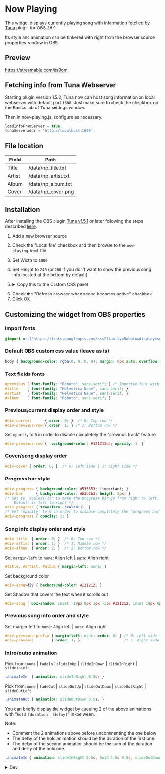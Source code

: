 # Now Playing

This widget displays currently playing song with information fetched by [Tuna](https://obsproject.com/forum/resources/tuna.843/) plugin for OBS 26.0.

Its style and animation can be tinkered with right from the browser source properties window in OBS.

## Preview

https://streamable.com/its9om

## Fetching info from Tuna Webserver

Starting plugin version 1.5.2, Tuna now can host song information on local webserver with default port ```1608```.
Just make sure to check the checkbox on the Basics tab of Tuna settings window.

Then in now-playing.js, configure as necessary.

```js
loadInfoFromServer = true;
tunaServerAddr = 'http://localhost:1608';
```

## File location

| Field  | Path |
| ------------- | ------------- |
| Title | ./data/np_title.txt |
| Artist | ./data/np_artist.txt |
| Album | ./data/np_album.txt |
| Cover | ./data/np_cover.png |

## Installation

After installing the OBS plugin [Tuna v1.5.1](https://obsproject.com/forum/resources/tuna.843/) or later following the steps described [here](https://obsproject.com/forum/resources/tuna.843/).

1. Add a new browser source
2. Check the "Local file" checkbox and then browse to the ```now-playing.html``` file
3. Set Width to ```1000```
4. Set Height to ```240``` (or ```200``` if you don't want to show the previous song info located at the bottom by default)
5. <details>
    <summary>Copy this to the Custom CSS panel</summary>
  
    ```css
    @import url('https://fonts.googleapis.com/css2?family=Roboto&display=swap');

    /*:::::::                        Default OBS custom css value                        :::::::*/
    body { background-color: rgba(0, 0, 0, 0); margin: 0px auto; overflow: hidden; }

    /*:::::::                             Text fields fonts                              :::::::*/
    #previous { font-family: "Roboto", sans-serif; } /* Imported font with the @import above */
    #title    { font-family: "Helvetica Neue", sans-serif; }
    #artist   { font-family: "Helvetica Neue", sans-serif; }
    #album    { font-family: "Roboto", sans-serif; }

    /*:::::::                  Previous/current display order and style                  :::::::*/
    #div-current      { order: 0; }  /* 0: Top row    */
    #div-previous-row { order: 1; } /* 1: Bottom row */
    /* Set widget background color (behind the progress bar) */
    #div-current      { background-color: #121212; }
    /* Set 'opacity' to 0 in order to disable completely the "previous track" feature */
    #div-previous-row { background-color: #121212; opacity: 1; }

    /*:::::::                        Cover/song info display order                       :::::::*/
    #div-cover    { order: 0; }  /* 0: Left side | 1: Right side */

    /*:::::::                      Song info display order and style                     :::::::*/
    #div-title    { order: 0; }  /* 0: Top row           */
    #div-artist   { order: 1; }  /* 1: First middle row  */
    #div-progress { order: 2; }  /* 2: Second middle row */
    #div-album    { order: 3; }  /* 3: Bottom row        */
    /* Set margin-left to none: Align left | auto: Align right */
    #title, #artist, #album { margin-left: none; }
    /* Set background color */
    #div-song>div { background-color: #121212; }
    /* Set Shadow that covers the text when it scrolls out */
    #div-song     { box-shadow: inset -19px 0px 3px -3px #121212, inset 19px 0px 3px -3px #121212; }

    /*:::::::                             Progress bar style                             :::::::*/
    #div-progress { background-color: #535353; !important; }
    #div-bar      { background-color: #b3b3b3; height: 5px; }
    /* Set to 'scaleX(-1)' to make the progress bar go from right to left.
       Default is left to right */
    #div-progress { transform: scaleX(1); }
    /* Set 'opacity' to 0 in order to disable completely the "progress bar" feature */
    #div-progress { opacity: 1; }

    /*:::::::                 Previous song info display order and style                 :::::::*/
    /* Set margin-left to none: Align left | auto: Align right */
    #div-previous-prefix { margin-left: none; order: 0; } /* 0: Left side */
    #div-previous        { order: 1; }                    /* 1: Right side */

    /*:::::::                           Intro/outro animation                            :::::::*/
    /* Pick from: none | fadeIn | slideInUp | slideInDown | slideInRight | slideInLeft */
    .animateIn  { animation: slideInRight 0.5s; }

    /* Pick from: none | fadeOut | slideOutUp | slideOutDown | slideOutRight | slideOutLeft */
    .animateOut { animation: slideOutDown 0.5s; }

    /* You can briefly display the widget by queuing 2 of the above animations
       with "hold [duration] [delay]" in-between */
    /* Note: Comment the 2 animations above before uncommenting the one below */
    /* The delay of the hold animation should be the duration of the first one. */
    /* The delay of the second animation should be the sum of the duration and delay of the hold one. */
    /* .animateIn { animation: slideInRight 0.5s, hold 4.5s 0.5s, slideOutDown 0.5s 5s; } */
    ```
</details>


6. Check the "Refresh browser when scene becomes active" checkbox
7. Click OK

## Customizing the widget from OBS properties

### Import fonts

```css
@import url('https://fonts.googleapis.com/css2?family=Roboto&display=swap');
```

### Default OBS custom css value (leave as is)

```css
body { background-color: rgba(0, 0, 0, 0); margin: 0px auto; overflow: hidden; }
```

### Text fields fonts

```css
#previous { font-family: "Roboto", sans-serif; } /* Imported font with the @import above */
#title    { font-family: "Helvetica Neue", sans-serif; }
#artist   { font-family: "Helvetica Neue", sans-serif; }
#album    { font-family: "Roboto", sans-serif; }
```

### Previous/current display order and style

```css
#div-current      { order: 0; }  /* 0: Top row */
#div-previous-row { order: 1; } /* 1: Bottom row */
```

Set ```opacity``` to ```0``` in order to disable completely the "previous track" feature

```css
#div-previous-row {  background-color: #121212dd; opacity: 1; }
```

### Cover/song display order

```css
#div-cover { order: 0; }  /* 0: Left side | 1: Right side */
```


### Progress bar style

```css
#div-progress { background-color: #535353; !important; }
#div-bar      { background-color: #b3b3b3; height: 5px; }
/* Set to 'scaleX(-1)' to make the progress bar go from right to left.
    Default is left to right */
#div-progress { transform: scaleX(1); }
/* Set 'opacity' to 0 in order to disable completely the "progress bar" feature */
#div-progress { opacity: 1; }
```

### Song info display order and style

```css
#div-title  { order: 0; }  /* 0: Top row */
#div-artist { order: 1; }  /* 1: Middle row */
#div-album  { order: 2; }  /* 2: Bottom row */
```

Set ```margin-left``` to ```none```: Align left | ```auto```: Align right

```css
#title, #artist, #album { margin-left: none; }
```

Set background color

```css
#div-song>div { background-color: #121212; }
```

Set Shadow that covers the text when it scrolls out

```css
#div-song { box-shadow: inset -19px 0px 3px -3px #121212, inset 19px 0px 3px -3px #121212; }
```

### Previous song info order and style

Set margin-left to ```none```: Align left | ```auto```: Align right

```css
#div-previous-prefix { margin-left: none; order: 0; } /* 0: Left side */
#div-previous        { order: 1; }                    /* 1: Right side */
```

### Intro/outro animation

Pick from: ```none``` | ```fadeIn``` | ```slideInUp``` | ```slideInDown``` | ```slideInRight``` | ```slideInLeft```

```css
.animateIn  { animation: slideInRight 0.5s; }
```

Pick from: ```none``` | ```fadeOut``` | ```slideOutUp``` | ```slideOutDown``` | ```slideOutRight``` | ```slideOutLeft```

```css
.animateOut { animation: slideOutDown 0.5s; }
```

You can briefly display the widget by queuing 2 of the above animations with "```hold [duration] [delay]```" in-between.

Note:

- Comment the 2 animations above before uncommenting the one below
- The delay of the hold animation should be the duration of the first one.
- The delay of the second animation should be the sum of the duration and delay of the hold one.

```css
.animateIn { animation: slideInRight 0.5s, hold 4.5s 0.5s, slideOutDown 0.5s 5s; }
```

<details>

<summary>Dev</summary>

    ## Dev Only: Make Usage

    Make sure you have [nodejs](https://nodejs.org/en/download/) v12.14.1 or up

    Then install http-server globally with

    ```console
    npm install -g http-server
    ```

    Finally start the server and load the project with

    ```console
    make run
    ```

    Tuna format for json output
    ```json
    {
        "artist": "%m",
        "album": "%a",
        "disc_number": "%d",
        "full_release_date": "%r",
        "release_year": "%y",
        "song_label": "%b",
        "song_progress": "%p",
        "song_length": "%l",
        "time_left": "%o",
        "title": "%t",
        "track_number": "%n",
    }
    ```

    uncomment the custom.css line in now-playing.html to test before pasting in obs
</details>

